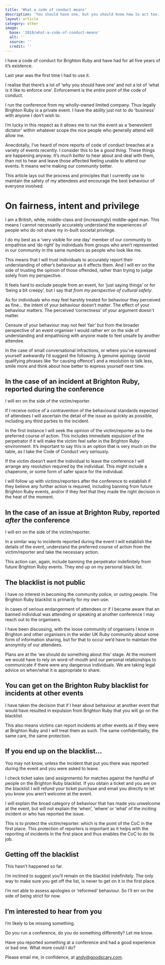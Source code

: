 ```yaml
---
title: 'What a code of conduct means'
description: 'You should have one, but you should know how to act too.'
layout: article
category: other
image:
  base: '2018/what-a-code-of-conduct-means'
  alt: ''
  source: ''
  credit: ''
---
```


I have a code of conduct for Brighton Ruby and have had for all five years of it’s existence.

Last year was the first time I had to use it.

I realise that there’s a lot of ‘why you should have one’ and not a lot of ‘what is it like to enforce one’. Enforcement is the _entire_ point of the code of conduct.

I run the conference from my wholly-owned limited company. Thus legally Brighton Ruby is a private event. I have the ability just not to do ‘business’ with anyone I don’t wish to.

I’m lucky in this respect as it allows me to run the event as a ‘benevolent dictator’ within whatever scope the nice people who generally attend will allow me.

Anecdotally, I’ve heard of more reports of code of conduct breaches at a variety of events recently. I consider this to be a _good thing_. These things are happening anyway. It’s _much better_ to hear about and deal with them, than not to hear and leave those affected feeling unable to attend our events. It means we’re making our community better.

This article lays out the process and principles that I currently use to maintain the safety of my attendees and encourage the best behaviour of everyone involved.

# On fairness, intent and privilege

I am a British, white, middle-class and (increasingly) middle-aged man. This means I cannot necessarily accurately understand the experiences of people who do not share my in-built societal privilege.

I do my best as a ‘very visible for one day’ member of our community to empathise and ‘do right’ by individuals from groups who aren’t represented in our community in the same numbers as people who look like me.

This means that I will trust individuals to accurately report their understanding of other’s behaviour as it effects them. And I will err on the side of trusting the opinion of those offended, rather than trying to judge solely from my perspective.

It feels hard to exclude people from an event, for ‘just saying things’ or for ‘being a bit creepy’, but I say that _from my perspective of cultural safety_.

As for individuals who may feel harshly treated for behaviour they perceived as fine... the intent of your behaviour doesn’t matter. The effect of your behaviour matters. The perceived ‘correctness’ of your argument doesn't matter.

Censure of your behaviour may not feel ‘fair’ but from the broader perspective of an event organiser I would rather err on the side of understanding and empathising with anyone made to feel unsafe by another attendee.

In the case of small conversational infractions, or where you’ve expressed yourself awkwardly I’d suggest the following. A genuine apology (avoid qualifying phrases like ‘for causing offence’) and a resolution to talk less, smile more and think about how better to express yourself next time.


## In the case of an incident at Brighton Ruby, reported during the conference

I will err on the side of the victim/reporter.

If I receive notice of a contravention of the behavioural standards expected of attendees I will ascertain the detail of the issue as quickly as possible, including any third parties to the incident.

In the first instance I will seek the opinion of the victim/reporter as to the preferred course of action. This includes immediate expulsion of the perpetrator if it will make the victim feel safer in the Brighton Ruby environment. It’s important to say this is an option that is very much on the table, as I take the Code of Conduct very seriously.

If the victim doesn’t want the individual to leave the conference I will arrange any resolution required by the individual. This might include a chaperone, or some form of safer space for the individual.

I will follow up with victims/reporters after the conference to establish if they believe any further action is required, including banning from future Brighton Ruby events, and/or if they feel that they made the right decision in the heat of the moment.


## In the case of an issue at Brighton Ruby, reported _after_ the conference

I will err on the side of the victim/reporter.

In a similar way to incidents reported during the event I will establish the details of the event, understand the preferred course of action from the victim/reporter and take the necessary action.

This action can, again, include banning the perpetrator indefinitely from future Brighton Ruby events. They end up on my personal black list.


## The blacklist is not public

I have no interest in becoming the community police, or outing people. The Brighton Ruby blacklist is primarily for my own use.

In cases of serious endangerment of attendees or if I became aware that an banned individual was attending or speaking at another conference I may reach out to the organisers.

I have been discussing, with the loose community of organisers I know in Brighton and other organisers in the wider UK Ruby community about some form of information sharing, but for that to occur we’d have to maintain the anonymity of our attendees.

Plans are at the ‘we should do something about this’ stage. At the moment we would have to rely on word-of-mouth and our personal relationships to communicate if there were any dangerous individuals. We are taking legal advice on when/what it is appropriate to share.


## You can get on the Brighton Ruby blacklist for incidents at other events

I have taken the decision that if I hear about behaviour at another event that would have resulted in expulsion from Brighton Ruby that you will go on the blacklist.

This also means victims can report incidents at other events as if they were at Brighton Ruby and I will treat them as such. The same confidentiality, the same care, the same protection.


## If you end up on the blacklist...

You may not know, unless the incident that put you there was reported during the event and you were asked to leave.

I check ticket sales (and assignments) for matches against the handful of people on the Brighton Ruby blacklist. If you obtain a ticket and you are on the blacklist I will refund your ticket purchase and email you directly to let you know you aren’t welcome at the event.

I will explain the broad category of behaviour that has made you unwelcome at the event, but will not explain the ‘when’, ‘where’ or ‘what’ of the inciting incident or who has reported the issue.

This is to protect the victim/reporter: which is the point of the CoC in the first place. This protection of reporters is important as it helps with the reporting of incidents in the first place and thus enables the CoC to do its job.


## Getting off the blacklist

This hasn’t happened so far.

I’m inclined to suggest you’ll remain on the blacklist indefinitely. The only way to make sure you get off the list, is never to get on it in the first place.

I’m not able to assess apologies or ‘reformed’ behaviour. So I’ll err on the side of being strict for now.


## I’m interested to hear from you

I’m likely to be missing something.

Do you run a conference, do you do something differently? Let me know.

Have you reported something at a conference and had a good experience or bad one. What more could I do?

Please email me, in confidence, at [andy@goodscary.com](mailto:andy@goodscary.com).
